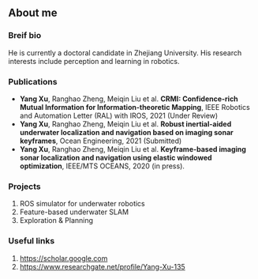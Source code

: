 ## About me

### Breif bio

He is currently a doctoral candidate in Zhejiang University. His research interests include perception and learning in robotics.

### Publications

- **Yang Xu**, Ranghao Zheng, Meiqin Liu et al. **CRMI: Confidence-rich Mutual Information for Information-theoretic Mapping**, IEEE Robotics and Automation Letter (RAL) with IROS, 2021 (Under Review)
- **Yang Xu**, Ranghao Zheng, Meiqin Liu et al. **Robust inertial-aided underwater localization and navigation based on imaging sonar keyframes**, Ocean Engineering, 2021 (Submitted)
- **Yang Xu**, Ranghao Zheng, Meiqin Liu et al. **Keyframe-based imaging sonar localization and navigation using elastic windowed optimization**, IEEE/MTS OCEANS, 2020 (in press).

### Projects

1. ROS simulator for underwater robotics
2. Feature-based underwater SLAM
3. Exploration & Planning

### Useful links

1. <https://scholar.google.com>
2. <https://www.researchgate.net/profile/Yang-Xu-135>
